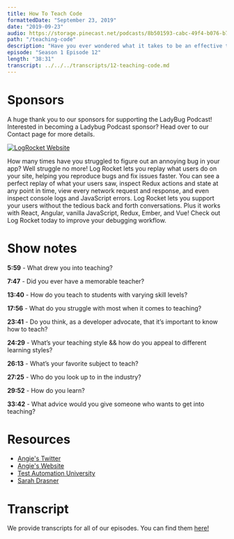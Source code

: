 ```yaml
---
title: How To Teach Code
formattedDate: "September 23, 2019"
date: "2019-09-23"
audio: https://storage.pinecast.net/podcasts/8b501593-cabc-49f4-b076-b7c2e3bca56f/audio/4c4ec084-6e59-4f0d-9da6-646a610dc9a7/Ladybug_Podcast_-_Education_In_Tech.mp3
path: "/teaching-code"
description: "Have you ever wondered what it takes to be an effective teacher in the tech industry? Well, wonder no more. We had the pleasure of chatting with Angie Jones, senior developer advocate at Applitools and director at Test Automation University about her experience as a teacher. And she talks to us about her teaching and learning styles and shares some advice for those looking to get into the world of teaching. And this episode, we'll discuss things like how to teach to multiple skill levels and common misconceptions about being a teacher."
episode: "Season 1 Episode 12"
length: "38:31"
transcript: ../../../transcripts/12-teaching-code.md
---
```


# Sponsors

A huge thank you to our sponsors for supporting the LadyBug Podcast! Interested in becoming a Ladybug Podcast sponsor? Head over to our Contact page for more details.

<a class="image-link" target="_blank" href="https://logrocket.com">
<img src="../../images/sponsors/logrocket.svg" alt="LogRocket Website"></a>

How many times have you struggled to figure out an annoying bug in your app? Well struggle no more! Log Rocket lets you replay what users do on your site, helping you reproduce bugs and fix issues faster. You can see a perfect replay of what your users saw, inspect Redux actions and state at any point in time, view every network request and response, and even inspect console logs and JavaScript errors. Log Rocket lets you support your users without the tedious back and forth conversations. Plus it works with React, Angular, vanilla JavaScript, Redux, Ember, and Vue! Check out Log Rocket today to improve your debugging workflow.

# Show notes

**5:59** - What drew you into teaching?

**7:47** - Did you ever have a memorable teacher?

**13:40** - How do you teach to students with varying skill levels?

**17:56** - What do you struggle with most when it comes to teaching?

**23:41** - Do you think, as a developer advocate, that it’s important to know how to teach?

**24:29** - What’s your teaching style && how do you appeal to different learning styles?

**26:13** - What’s your favorite subject to teach?

**27:25** - Who do you look up to in the industry?

**29:52** - How do you learn?

**33:42** - What advice would you give someone who wants to get into teaching?

# Resources

- [Angie's Twitter](https://twitter.com/techgirl1908)
- [Angie's Website](http://angiejones.tech/)
- [Test Automation University](https://testautomationu.applitools.com/instructors/angie_jones.html)
- [Sarah Drasner](https://frontendmasters.com/teachers/sarah-drasner/)

# Transcript

We provide transcripts for all of our episodes. You can find them <a href="https://github.com/ladybug-podcast/ladybug-website/blob/master/transcripts/12-teaching-code.md" target="_blank" class="highlight">here!</a>
